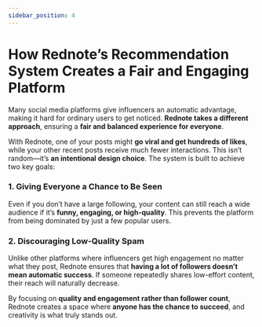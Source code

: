```yaml
---
sidebar_position: 4
---
```



# How Rednote’s Recommendation System Creates a Fair and Engaging Platform  

Many social media platforms give influencers an automatic advantage, making it hard for ordinary users to get noticed. **Rednote takes a different approach**, ensuring a **fair and balanced experience for everyone**.  

With Rednote, one of your posts might **go viral and get hundreds of likes**, while your other recent posts receive much fewer interactions. This isn’t random—it’s **an intentional design choice**. The system is built to achieve two key goals:  

### 1. Giving Everyone a Chance to Be Seen  
Even if you don’t have a large following, your content can still reach a wide audience if it’s **funny, engaging, or high-quality**. This prevents the platform from being dominated by just a few popular users.  

### 2. Discouraging Low-Quality Spam  
Unlike other platforms where influencers get high engagement no matter what they post, Rednote ensures that **having a lot of followers doesn’t mean automatic success**. If someone repeatedly shares low-effort content, their reach will naturally decrease.  

By focusing on **quality and engagement rather than follower count**, Rednote creates a space where **anyone has the chance to succeed**, and creativity is what truly stands out.